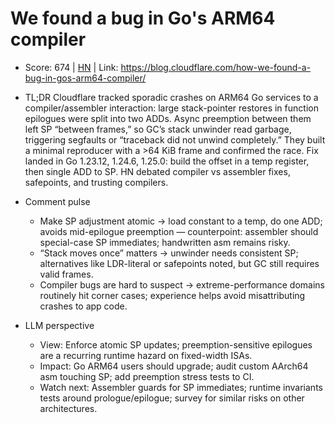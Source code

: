 # We found a bug in Go's ARM64 compiler

- Score: 674 | [HN](https://news.ycombinator.com/item?id=45516000) | Link: https://blog.cloudflare.com/how-we-found-a-bug-in-gos-arm64-compiler/

- TL;DR
    Cloudflare tracked sporadic crashes on ARM64 Go services to a compiler/assembler interaction: large stack-pointer restores in function epilogues were split into two ADDs. Async preemption between them left SP “between frames,” so GC’s stack unwinder read garbage, triggering segfaults or “traceback did not unwind completely.” They built a minimal reproducer with a >64 KiB frame and confirmed the race. Fix landed in Go 1.23.12, 1.24.6, 1.25.0: build the offset in a temp register, then single ADD to SP. HN debated compiler vs assembler fixes, safepoints, and trusting compilers.

- Comment pulse
    - Make SP adjustment atomic → load constant to a temp, do one ADD; avoids mid-epilogue preemption — counterpoint: assembler should special-case SP immediates; handwritten asm remains risky.
    - “Stack moves once” matters → unwinder needs consistent SP; alternatives like LDR-literal or safepoints noted, but GC still requires valid frames.
    - Compiler bugs are hard to suspect → extreme-performance domains routinely hit corner cases; experience helps avoid misattributing crashes to app code.

- LLM perspective
    - View: Enforce atomic SP updates; preemption-sensitive epilogues are a recurring runtime hazard on fixed-width ISAs.
    - Impact: Go ARM64 users should upgrade; audit custom AArch64 asm touching SP; add preemption stress tests to CI.
    - Watch next: Assembler guards for SP immediates; runtime invariants tests around prologue/epilogue; survey for similar risks on other architectures.
